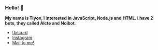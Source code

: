 ### Hello! 👋

**My name is Tiyon, I interested in JavaScript, Node.js and HTML. I have 2 bots, they called Alcte and Noibot.**

- [Discord](https://discord.com/users/853181363552649237)
- [Instagram](https://instagram.com/tiyon.js)
- [Mail to me!](tiyondev@gmail.com)
